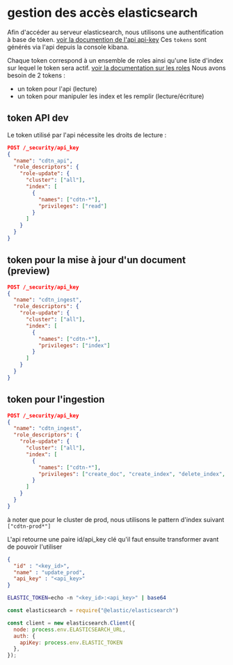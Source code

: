 # gestion des accès elasticsearch

Afin d'accéder au serveur elasticsearch, nous utilisons une authentification à base de token.
[voir la documention de l'api api-key](https://www.elastic.co/guide/en/elasticsearch/reference/master/security-api-create-api-key.html)
Ces `tokens` sont générés via l'api depuis la console kibana.

Chaque token correspond à un ensemble de roles ainsi qu'une liste d'index sur lequel le token sera actif.
[voir la documentation sur les roles](https://www.elastic.co/guide/en/elasticsearch/reference/master/security-api-put-role.html)
Nous avons besoin de 2 tokens :

-   un token pour l'api (lecture)
-   un token pour manipuler les index et les remplir (lecture/écriture)

## token API dev

Le token utilisé par l'api nécessite les droits de lecture :

```json
POST /_security/api_key
{
  "name": "cdtn_api",
  "role_descriptors": {
    "role-update": {
      "cluster": ["all"],
      "index": [
        {
          "names": ["cdtn-*"],
          "privileges": ["read"]
        }
      ]
    }
  }
}
```

## token pour la mise à jour d'un document (preview)

```json
POST /_security/api_key
{
  "name": "cdtn_ingest",
  "role_descriptors": {
    "role-update": {
      "cluster": ["all"],
      "index": [
        {
          "names": ["cdtn-*"],
          "privileges": ["index"]
        }
      ]
    }
  }
}
```

## token pour l'ingestion

```json
POST /_security/api_key
{
  "name": "cdtn_ingest",
  "role_descriptors": {
    "role-update": {
      "cluster": ["all"],
      "index": [
        {
          "names": ["cdtn-*"],
          "privileges": ["create_doc", "create_index", "delete_index", "manage"]
        }
      ]
    }
  }
}
```

à noter que pour le cluster de prod, nous utilisons le pattern d'index suivant `["cdtn-prod*"]`

L'api retourne une paire id/api_key clé qu'il faut ensuite transformer avant de pouvoir l'utiliser 

```json
{
  "id" : "<key_id>",
  "name" : "update_prod",
  "api_key" : "<api_key>"
}
```

```sh
ELASTIC_TOKEN=echo -n "<key_id>:<api_key>" | base64
```

```js
const elasticsearch = require("@elastic/elasticsearch")

const client = new elasticsearch.Client({
  node: process.env.ELASTICSEARCH_URL,
  auth: {
    apiKey: process.env.ELASTIC_TOKEN
  },
});
```

